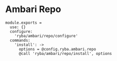 
# Ambari Repo

    module.exports =
      use: {}
      configure:
        'ryba/ambari/repo/configure'
      commands:
        'install': ->
          options = @config.ryba.ambari.repo
          @call 'ryba/ambari/repo/install', options
